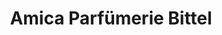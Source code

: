 ---
title: "Amica Parfümerie Bittel"
url: /boeblingen/amica-parfuemerie-bittel/
shop: Parfümerie
---